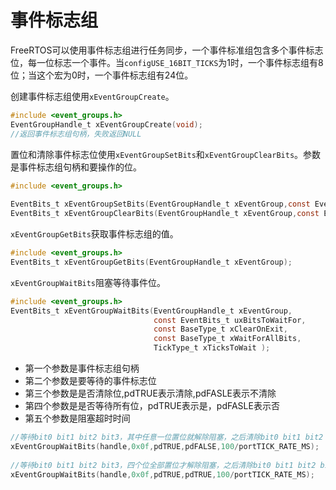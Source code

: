 # 事件标志组  
FreeRTOS可以使用事件标志组进行任务同步，一个事件标准组包含多个事件标志位，每一位标志一个事件。当`configUSE_16BIT_TICKS`为1时，一个事件标志组有8位；当这个宏为0时，一个事件标志组有24位。  

创建事件标志组使用`xEventGroupCreate`。  
```C
#include <event_groups.h>
EventGroupHandle_t xEventGroupCreate(void);
//返回事件标志组句柄，失败返回NULL
```

置位和清除事件标志位使用`xEventGroupSetBits`和`xEventGroupClearBits`。参数是事件标志组句柄和要操作的位。  
```C
#include <event_groups.h>
 
EventBits_t xEventGroupSetBits(EventGroupHandle_t xEventGroup,const EventBits_t uxBitsToSet);
EventBits_t xEventGroupClearBits(EventGroupHandle_t xEventGroup,const EventBits_t uxBitsToClear);
```

`xEventGroupGetBits`获取事件标志组的值。
```C
#include <event_groups.h>
EventBits_t xEventGroupGetBits(EventGroupHandle_t xEventGroup);
```

`xEventGroupWaitBits`阻塞等待事件位。
```C
#include <event_groups.h>
EventBits_t xEventGroupWaitBits(EventGroupHandle_t xEventGroup, 
                                const EventBits_t uxBitsToWaitFor, 
                                const BaseType_t xClearOnExit, 
                                const BaseType_t xWaitForAllBits, 
                                TickType_t xTicksToWait );
```
* 第一个参数是事件标志组句柄  
* 第二个参数是要等待的事件标志位  
* 第三个参数是是否清除位,pdTRUE表示清除,pdFASLE表示不清除  
* 第四个参数是是否等待所有位，pdTRUE表示是，pdFASLE表示否  
* 第五个参数是阻塞超时时间  
```C
//等待bit0 bit1 bit2 bit3，其中任意一位置位就解除阻塞，之后清除bit0 bit1 bit2 bit3
xEventGroupWaitBits(handle,0x0f,pdTRUE,pdFALSE,100/portTICK_RATE_MS);
 
//等待bit0 bit1 bit2 bit3，四个位全部置位才解除阻塞，之后清除bit0 bit1 bit2 bit3
xEventGroupWaitBits(handle,0x0f,pdTRUE,pdTRUE,100/portTICK_RATE_MS);
```